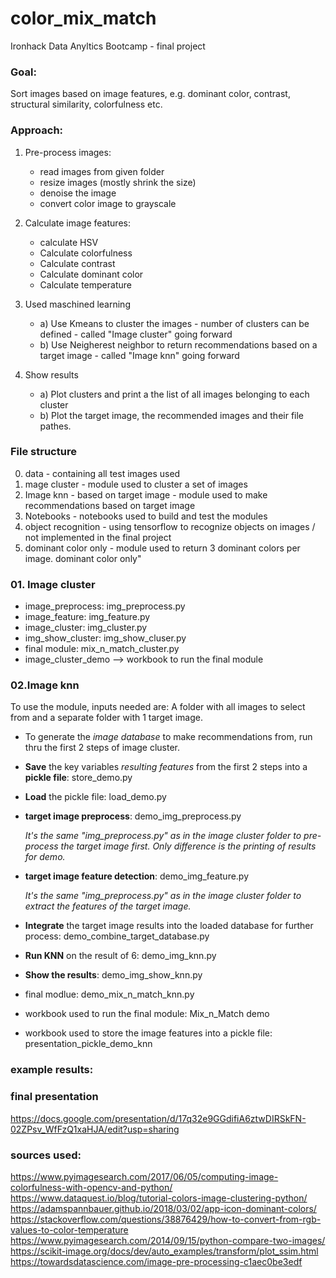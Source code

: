 # color_mix_match

Ironhack Data Anyltics Bootcamp - final project 

### Goal: 

Sort images based on image features, e.g. dominant color, contrast, structural similarity, colorfulness etc. 

### Approach:

1) Pre-process images:
    - read images from given folder 
    - resize images (mostly shrink the size)
    - denoise the image
    - convert color image to grayscale

2) Calculate image features:
    - calculate HSV
    - Calculate colorfulness
    - Calculate contrast 
    - Calculate dominant color 
    - Calculate temperature

3) Used maschined learning
    - a) Use Kmeans to cluster the images - number of clusters can be defined - called "Image cluster" going forward
    - b) Use Neigherest neighbor to return recommendations based on a target image - called "Image knn" going forward

4) Show results
    - a) Plot clusters and print a the list of all images belonging to each cluster
    - b) Plot the target image, the recommended images and their file pathes. 

### File structure

00. data - containing all test images used
01. mage cluster - module used to cluster a set of images
02. Image knn - based on target image - module used to make recommendations based on target image
03. Notebooks - notebooks used to build and test the modules
04. object recognition - using tensorflow to recognize objects on images / not implemented in the final project
05. dominant color only - module used to return 3 dominant colors per image. 
dominant color only"

### 01. Image cluster

- image_preprocess: img_preprocess.py
- image_feature: img_feature.py
- image_cluster: img_cluster.py
- img_show_cluster: img_show_cluser.py
- final module: mix_n_match_cluster.py
- image_cluster_demo --> workbook to run the final module 


### 02.Image knn

To use the module, inputs needed are:
A folder with all images to select from and a separate folder with 1 target image. 

- To generate the *image database* to make recommendations from, run thru the first 2 steps of image cluster.
- **Save** the key variables *resulting features* from the first 2 steps into a **pickle file**: store_demo.py
- **Load** the pickle file: load_demo.py
- **target image preprocess**: demo_img_preprocess.py 

    _It's the same "img_preprocess.py" as in the image cluster folder to pre-process the target image first. Only difference is the printing of results for demo._

- **target image feature detection**: demo_img_feature.py 

    _It's the same "img_preprocess.py" as in the image cluster folder to extract the features of the target image._

- **Integrate** the target image results into the loaded database for further process: demo_combine_target_database.py
- **Run KNN** on the result of 6: demo_img_knn.py
- **Show the results**: demo_img_show_knn.py
- final modlue: demo_mix_n_match_knn.py
- workbook used to run the final module: Mix_n_Match demo
- workbook used to store the image features into a pickle file: presentation_pickle_demo_knn


### example results: 



### final presentation
https://docs.google.com/presentation/d/17q32e9GGdifiA6ztwDIRSkFN-02ZPsv_WfFzQ1xaHJA/edit?usp=sharing


### sources used:
https://www.pyimagesearch.com/2017/06/05/computing-image-colorfulness-with-opencv-and-python/
https://www.dataquest.io/blog/tutorial-colors-image-clustering-python/
https://adamspannbauer.github.io/2018/03/02/app-icon-dominant-colors/
https://stackoverflow.com/questions/38876429/how-to-convert-from-rgb-values-to-color-temperature
https://www.pyimagesearch.com/2014/09/15/python-compare-two-images/
https://scikit-image.org/docs/dev/auto_examples/transform/plot_ssim.html 
https://towardsdatascience.com/image-pre-processing-c1aec0be3edf 

